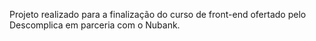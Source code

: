 Projeto realizado para a finalização do curso de front-end ofertado pelo Descomplica em parceria com o Nubank.
